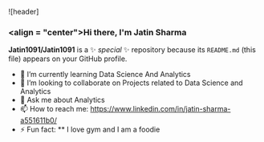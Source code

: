 ![header]
### <align = "center">Hi there, I'm Jatin Sharma


**Jatin1091/Jatin1091** is a ✨ _special_ ✨ repository because its `README.md` (this file) appears on your GitHub profile.


 
- 🌱 I’m currently learning Data Science And Analytics
- 👯 I’m looking to collaborate on Projects related to Data Science and Analytics
- 💬 Ask me about Analytics
- 📫 How to reach me: https://www.linkedin.com/in/jatin-sharma-a551611b0/
- ⚡ Fun fact: 
** I love gym and I am a foodie
